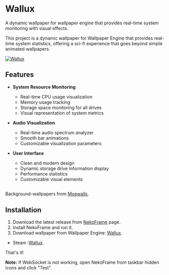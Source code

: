 # Wallux

A dynamic wallpaper for wallpaper engine that provides real-time system monitoring with visual effects.

This project is a dynamic wallpaper for Wallpaper Engine that provides real-time system statistics, offering a sci-fi experience that goes beyond simple animated wallpapers.


[![Wallux](https://img.youtube.com/vi/VRLvY5bjuP8/maxresdefault.jpg)](https://youtu.be/VRLvY5bjuP8)

## Features

- **System Resource Monitoring**
  - Real-time CPU usage visualization
  - Memory usage tracking
  - Storage space monitoring for all drives
  - Visual representation of system metrics

- **Audio Visualization**
  - Real-time audio spectrum analyzer
  - Smooth bar animations
  - Customizable visualization parameters

- **User Interface**
  - Clean and modern design
  - Dynamic storage drive information display
  - Performance statistics
  - Customizable visual elements

##
Background-wallpapers from [Moewalls](https://moewalls.com/).

## Installation

1. Download the latest release from [NekoFrame](https://github.com/nubsuki/Nekoframe) page.
2. Install NekoFrame and run it.
3. Download wallpaper from Wallpaper Engine: [Wallux](https://steamcommunity.com/sharedfiles/filedetails/?id=3452928639).
  - Steam :[Wallux](https://steamcommunity.com/sharedfiles/filedetails/?id=3453056882).
  
That's it!

**Note:** If WebSocket is not working, open NekoFrame from taskbar hidden icons and click "Test".
